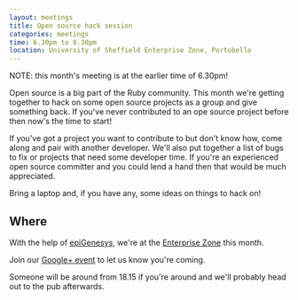```yaml
---
layout: meetings
title: Open source hack session
categories: meetings
time: 6.30pm to 8.30pm
location: University of Sheffield Enterprise Zone, Portobello
---
```


NOTE: this month's meeting is at the earlier time of 6.30pm!


Open source is a big part of the Ruby community. This month we're
getting together to hack on some open source projects as a group and give something
back. If you've never contributed to an ope source project before then
now's the time to start!

If you've got a project you want to contribute to but don't know how,
come along and pair with another developer. We'll also put together a
list of bugs to fix or projects that need some developer time. If you're an experienced
open source committer and you could lend a hand then that would be much
appreciated.

Bring a laptop and, if you have any, some ideas on things to hack on!

## Where

With the help of [epiGenesys](http://www.epigenesys.co.uk), we're at the
[Enterprise Zone](http://enterprise.shef.ac.uk/contact-us) this month.

Join our [Google+
event](https://plus.google.com/events/c3c21jq2q7jbt086oo8pkr4mrm8) to let us know you're coming.

Someone will be around from 18.15 if you're around and we'll probably head out to the pub afterwards.

